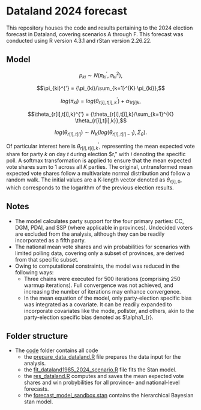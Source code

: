 # Dataland 2024 forecast
This repository houses the code and results pertaining to the 2024 election forecast in Dataland, covering scenarios A through F. This forecast was conducted using R version 4.3.1 and rStan version 2.26.22.

## Model

$$p_{ki} {\sim N(\pi_{ki}^{'}, \sigma_{ki}^{2})},$$

$$\pi_{ki}^{'} = {\pi_{ki}/\sum_{k=1}^{K} \pi_{ki}},$$

$$log(\pi_{ki}) = {log(\theta_{r[i],t[i],k}^{'}) + \alpha_{1r[i]k}},$$

$$\theta_{r[i],t[i],k}^{'} = {\theta_{r[i],t[i],k}/\sum_{k=1}^{K} \theta_{r[i],t[i],k}},$$

$$log(\theta_{r[i],t[i]}) {\sim N_{K}(log(\theta_{r[i],t[i]-1}),\Sigma_{\theta})}.$$

Of particular interest here is $\theta_{r[i],t[i],k}^{'}$, representing the mean expected vote share for party $k$ on day $t$ during election $r," with $i$ denoting the specific poll. A softmax transformation is applied to ensure that the mean expected vote shares sum to 1 across all $K$ parties. The original, untransformed mean expected vote shares follow a multivariate normal distribution and follow a random walk. The initial values are  a K-length vector denoted as $\theta_{r[i], 0}$, which corresponds to the logarithm of the previous election results.

## Notes

- The model calculates party support for the four primary parties: CC, DGM, PDAl, and SSP (where applicable in provinces). Undecided voters are excluded from the analysis, although they can be readily incorporated as a fifth party.
- The national mean vote shares and win probabilities for scenarios with limited polling data, covering only a subset of provinces, are derived from that specific subset.
- Owing to computational constraints, the model was reduced in the following ways:
    - Three chains were executed for 500 iterations (comprising 250 warmup iterations). Full convergence was not achieved, and increasing the number of iterations may enhance convergence.
    - In the mean equation of the model, only party-election specific bias was integrated as a covariate. It can be readily expanded to incorporate covariates like the mode, pollster, and others, akin to the party-election specific bias denoted as $\alpha1_{r}.
 
## Folder structure

- The [code](https://github.com/sina-chen/dataland2024_forecast/edit/main/code/) folder contains all code
    - the [prepare_data_dataland.R](https://github.com/sina-chen/dataland2024_forecast/edit/main/code/prepare_data_dataland.R) file prepares the data input for the analysis.
    - the [fit_dataland1985_2024_scenario.R](https://github.com/sina-chen/dataland2024_forecast/edit/main/code/fit_dataland1985_2024_scenario.R) file fits the Stan model. 
    - the [res_dataland.R](https://github.com/sina-chen/dataland2024_forecast/edit/main/code/res_dataland.R) computes and saves the  mean expected vote shares and win probybilities for all province- and national-level forecasts. 
    - the [forecast_model_sandbox.stan](https://github.com/sina-chen/dataland2024_forecast/edit/main/code/forecast_model_sandbox.stan) contains the hierarchical Bayesian stan model. 
  


